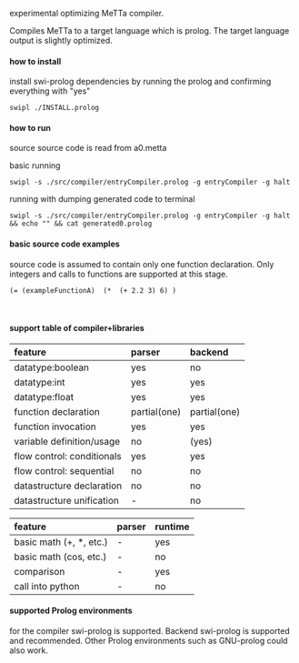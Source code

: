 
experimental optimizing MeTTa compiler.

Compiles MeTTa to a target language which is prolog. The target language output is slightly optimized.


#### how to install

install swi-prolog dependencies by running the prolog and confirming everything with "yes"

    swipl ./INSTALL.prolog

#### how to run

source source code is read from a0.metta

basic running

    swipl -s ./src/compiler/entryCompiler.prolog -g entryCompiler -g halt

running with dumping generated code to terminal

    swipl -s ./src/compiler/entryCompiler.prolog -g entryCompiler -g halt    && echo "" && cat generated0.prolog

#### basic source code examples

source code is assumed to contain only one function declaration. Only integers and calls to functions are supported at this stage.

    (= (exampleFunctionA)  (*  (+ 2.2 3) 6) )

<br />

#### support table of compiler+libraries

| feature | parser | backend |
| :--- | :--- | :--- |
| datatype:boolean | yes | no |
| datatype:int | yes | yes |
| datatype:float | yes | yes |
| function declaration | partial(one) | partial(one) |
| function invocation | yes | yes |
| variable definition/usage | no | (yes) |
| flow control: conditionals | yes | yes |
| flow control: sequential | no | no |
| datastructure declaration | no | no |
| datastructure unification | - | no |

| feature | parser | runtime |
| :--- | :--- | :--- |
| basic math (+, *, etc.) | - | yes |
| basic math (cos, etc.) | - | no |
| comparison | - | yes |
| call into python | - | no |


#### supported Prolog environments

for the compiler swi-prolog is supported. Backend swi-prolog is supported and recommended. Other Prolog environments such as GNU-prolog could also work.
